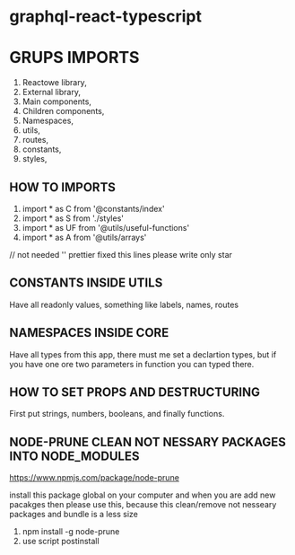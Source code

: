 # graphql-react-typescript

# GRUPS IMPORTS

1. Reactowe library,
2. External library,
3. Main components,
4. Children components,
5. Namespaces,
6. utils,
7. routes,
8. constants,
9. styles,

## HOW TO IMPORTS

1. import \* as C from '@constants/index'
2. import \* as S from './styles'
3. import \* as UF from '@utils/useful-functions'
4. import \* as A from '@utils/arrays'

// not needed '\' prettier fixed this lines please write only star

## CONSTANTS INSIDE UTILS

Have all readonly values, something like labels, names, routes

## NAMESPACES INSIDE CORE

Have all types from this app, there must me set a declartion types, but if you have one ore two parameters in function you can typed there.

## HOW TO SET PROPS AND DESTRUCTURING

First put strings, numbers, booleans, and finally functions.

## NODE-PRUNE CLEAN NOT NESSARY PACKAGES INTO NODE_MODULES

https://www.npmjs.com/package/node-prune

install this package global on your computer and when you are add new pacakges then please use this, because this clean/remove not nesseary packages and bundle is a less size

1. npm install -g node-prune
2. use script postinstall
